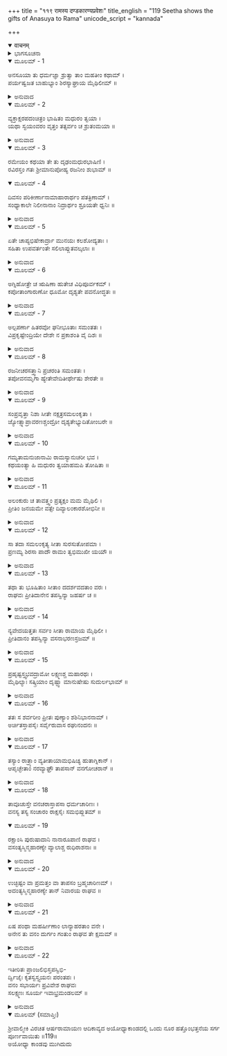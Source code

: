 +++
title = "११९ रामस्य दण्डकारण्यप्रवेशः"
title_english = "119 Seetha shows the gifts of Anasuya to Rama"
unicode_script = "kannada"

+++
<details open><summary>वाचनम्</summary>

<div class="audioEmbed"  caption="श्रीराम-हरिसीताराममूर्ति-घनपाठिभ्यां वचनम्" src="https://archive.org/download/Ramayana-recitation-Sriram-harisItArAmamUrti-Ghanapaati-v2/Kanda_2/Kanda_2_AYK-119-Ramasya_Dandakaranya_Praveshaha.mp3"></div>
</details>



<details><summary>ಭಾಗಸೂಚನಾ</summary>

ಸೀತಾದೇವಿಯು ಅನಸೂಯಾದೇವಿಯ ಆಣತಿಯಂತೆ ಅವಳು ಕೊಟ್ಟ ವಸ್ತ್ರಾಭರಣಗಳನ್ನು ಧರಿಸಿ ಶ್ರೀರಾಮನ ಬಳಿಗೆ ಬಂದುದು, ಶ್ರೀರಾಮನೇ ಮೊದಲಾದವರು ಆ ರಾತ್ರಿಯಲ್ಲಿ ಅದೇ ಆಶ್ರಮದಲ್ಲಿ ತಂಗಿದ್ದು ಪ್ರಾತಃಕಾಲವಾದೊಡನೆ ಬೇರೆಡೆಗೆ ಹೋಗಲು ಋಷಿಗಳ ಅನುಮತಿ ಬೇಡಿದುದು
</details>

<details open><summary>ಮೂಲಮ್ - 1</summary>

ಅನಸೂಯಾ ತು ಧರ್ಮಜ್ಞಾ ಶ್ರುತ್ವಾ ತಾಂ ಮಹತೀಂ ಕಥಾಮ್ ।  
ಪರ್ಯಷ್ವಜತ ಬಾಹುಭ್ಯಾಂ ಶಿರಸ್ಯಾಘ್ರಾಯ ಮೈಥಿಲೀಮ್ ॥
</details>

<details><summary>ಅನುವಾದ</summary>

ಧರ್ಮಜ್ಞಳಾದ ಅನಸೂಯೆಯು ಆ ಮಹತ್ ಕಥೆಯನ್ನು ಕೇಳಿ ಮಿಥಿಲೇಶಕುಮಾರಿ ಸೀತೆಯನ್ನು ಎರಡೂ ಕೈಗಳಿಂದ ಬಾಚಿ ತಬ್ಬಿಕೊಂಡು ಆಕೆಯ ಮಸ್ತಕವನ್ನು ಆಘ್ರಾಣಿಸಿದಳು.॥1॥
</details>

<details open><summary>ಮೂಲಮ್ - 2</summary>

ವ್ಯಕ್ತಾಕ್ಷರಪದಂಚಿತ್ರಂ ಭಾಷಿತಂ ಮಧುರಂ ತ್ವಯಾ ।  
ಯಥಾ ಸ್ವಯಂವರಂ ವೃತ್ತಂ ತತ್ಸರ್ವಂ ಚ ಶ್ರುತಂಮಯಾ ॥
</details>

<details><summary>ಅನುವಾದ</summary>

ಮಗಳೇ! ನೀನು ಸ್ಪಷ್ಟವಾಗಿ ಈ ವಿಚಿತ್ರ ಹಾಗೂ ಮಧುರ ಪ್ರಸಂಗವನ್ನು ತಿಳಿಸಿದೆ. ನಿನ್ನ ಸ್ವಯಂವರ ಹೇಗಾಯಿತೆಂಬುದನ್ನು ನಾನು ಕೇಳಿದೆ.॥2॥
</details>

<details open><summary>ಮೂಲಮ್ - 3</summary>

ರಮೇಯಂ ಕಥಯಾ ತೇ ತು ದೃಢಂಮಧುರಭಾಷಿಣಿ ।  
ರವಿರಸ್ತಂ ಗತಃ ಶ್ರೀಮಾನುಪೋಹ್ಯ ರಜನೀಂ ಶುಭಾಮ್ ॥
</details>

<details open><summary>ಮೂಲಮ್ - 4</summary>

ದಿವಸಂ ಪರಿಕೀರ್ಣಾನಾಮಾಹಾರಾರ್ಥಂ ಪತತ್ರಿಣಾಮ್ ।  
ಸಂಧ್ಯಾಕಾಲೇ ನಿಲೀನಾನಾಂ ನಿದ್ರಾರ್ಥಂ ಶ್ರೂಯತೇ ಧ್ವನಿಃ ॥
</details>

<details><summary>ಅನುವಾದ</summary>

ಮಧುರಭಾಷಿಣೀ ಸೀತೆ! ನಿನ್ನ ಈ ಕಥೆಯಲ್ಲಿ ನನ್ನ ಮನಸ್ಸು ರಮಿಸಿದೆ. ಜಾನಕಿ! ತೇಜಸ್ವೀ ಸೂರ್ಯದೇವನು ಮಂಗಳಕರ ರಾತ್ರಿಯನ್ನು ಸಮೀಪಿಸಿ ಅಸ್ತವಾಗಿದ್ದಾನೆ. ಹಗಲಿನಲ್ಲಿ ಆಹಾರಕ್ಕಾಗಿ ಎಲ್ಲೆಡೆ ಹಾರಿ ಹೋಗಿದ್ದ ಪಕ್ಷಿಗಳು ಸಾಯಂಕಾಲವಾಗುತ್ತಲೇ ನಿದ್ರಾರ್ಥವಾಗಿ ತಮ್ಮ-ತಮ್ಮ ಗೂಡುಗಳನ್ನು ಸೇರಿ ಚಿಲಿಪಿಲಿಗುಟ್ಟುತ್ತಿರುವ ಧ್ವನಿಗಳು ಕೇಳಿಬರುತ್ತಿವೆ.॥3-4॥
</details>

<details open><summary>ಮೂಲಮ್ - 5</summary>

ಏತೇ ಚಾಪ್ಯಭಿಷೇಕಾರ್ದ್ರಾ ಮುನಯಃ ಕಲಶೋದ್ಯತಾಃ ।  
ಸಹಿತಾ ಉಪವರ್ತಂತೇ ಸಲಿಲಾಪ್ಲುತವಲ್ಕಲಾಃ ॥
</details>

<details><summary>ಅನುವಾದ</summary>

ಸ್ನಾನಮಾಡಿ ಒದ್ದೆಯಾದ ವಲ್ಕಲಗಳನ್ನು ಧರಿಸಿಕೊಂಡು ಮುನಿಗಳು ಬಿಂದಿಗೆಯಲ್ಲಿ ನೀರನ್ನು ತುಂಬಿಕೊಂಡು ಒಟ್ಟಿಗೆ ತಮ್ಮ ಆಶ್ರಮದ ಕಡೆಗೆ ಮರುಳುತ್ತಿದ್ದಾರೆ.॥5॥
</details>

<details open><summary>ಮೂಲಮ್ - 6</summary>

ಅಗ್ನಿಹೋತ್ರೇ ಚ ಋಷಿಣಾ ಹುತೇಚ ವಿಧಿಪೂರ್ವಕಮ್ ।  
ಕಪೋತಾಂಗಾರುಣೋ ಧೂಮೋ ದೃಶ್ಯತೇ ಪವನೋದ್ಧತಃ ॥
</details>

<details><summary>ಅನುವಾದ</summary>

ಮಹರ್ಷಿ ಅತ್ರಿಗಳು ವಿಧಿವತ್ತಾಗಿ ಅಗ್ನಿಹೋತ್ರ ಸಂಬಂಧಿ ಹೋಮಕರ್ಮವನ್ನು ನೆರವೇರಿಸಿರುವರು. ಆದ್ದರಿಂದ ಗಾಳಿಯಿಂದ ಮೇಲಕ್ಕೇಳುತ್ತಿರುವ ಪಾರಿವಾಳದ ಕಂಠದಂತೆ ಶ್ಯಾಮವರ್ಣದ ಧೂಮ ಕಂಡುಬರುತ್ತಿದೆ.॥6॥
</details>

<details open><summary>ಮೂಲಮ್ - 7</summary>

ಅಲ್ಪಪರ್ಣಾ ಹಿತರವೋ ಘನೀಭೂತಾಃ ಸಮಂತತಃ ।  
ವಿಪ್ರಕೃಷ್ಟೇಂದ್ರಿಯೇ ದೇಶೇ ನ ಪ್ರಕಾಶಂತಿ ವೈ ದಿಶಃ ॥
</details>

<details><summary>ಅನುವಾದ</summary>

ಕಣ್ಣಿಗೆ ಬಹಳ ದೂರದಲ್ಲಿರುವ ವೃಕ್ಷಗಳಲ್ಲಿ ಸ್ವಲ್ಪವೇ ಎಲೆಗಳಿದ್ದರೂ ಕತ್ತಲು ಕವಿಯುತ್ತಿರುವುದರಿಂದ ದಟ್ಟವಾಗಿ ಇರುವಂತೆ ಕಾಣುತ್ತಿವೆ. ಆದ್ದರಿಂದ ಯಾವ ದಿಕ್ಕುಗಳಿಗೂ ಪ್ರಕಾಶಮಾನವಾಗಿ ಕಂಡುಬರುವುದಿಲ್ಲ.॥7॥
</details>

<details open><summary>ಮೂಲಮ್ - 8</summary>

ರಜನೀಚರಸತ್ತ್ವಾನಿ ಪ್ರಚರಂತಿ ಸಮಂತತಃ ।  
ತಪೋವನಮೃಗಾ ಹ್ಯೇತೇವೇದಿತೀರ್ಥೇಷು ಶೇರತೇ ॥
</details>

<details><summary>ಅನುವಾದ</summary>

ರಾತ್ರಿಯಲ್ಲಿ ಸಂಚರಿಸುವ ಗೂಬೆಯೇ ಆದಿ ಪ್ರಾಣಿಗಳು ಎಲ್ಲೆಡೆ ಸಂಚರಿಸುತ್ತಿವೆ. ಈ ತಪೋವನದ ಮೃಗಗಳು ಪುಣ್ಯ ಕ್ಷೇತ್ರವಾದ ಆಶ್ರಮದ ವೇದಿಕೆಗಳಲ್ಲಿ ಹಾಗೂ ಇತರ ಸ್ಥಳಗಳಲ್ಲಿ ಮಲಗಿ ನಿದ್ರಿಸುತ್ತಿವೆ.॥8॥
</details>

<details open><summary>ಮೂಲಮ್ - 9</summary>

ಸಂಪ್ರವೃತ್ತಾ ನಿಶಾ ಸೀತೇ ನಕ್ಷತ್ರಸಮಲಂಕೃತಾ ।  
ಜ್ಯೋತ್ಸ್ನಾಪ್ರಾವರಣಶ್ಚಂದ್ರೋ ದೃಶ್ಯತೇಭ್ಯುದಿತೋಂಬರೇ ॥
</details>

<details><summary>ಅನುವಾದ</summary>

ಸೀತೇ! ಈಗ ನಕ್ಷತ್ರಗಳಿಂದ ಅಲಂಕೃತವಾದ ರಾತ್ರಿಯಾಗಿದೆ. ಆಕಾಶದಲ್ಲಿ ಚಂದ್ರನು ಬೆಳದಿಂಗಳನ್ನು ಹೊದ್ದುಕೊಂಡು ಉದಯಿಸುತ್ತಿದ್ದಾನೆ.॥9॥
</details>

<details open><summary>ಮೂಲಮ್ - 10</summary>

ಗಮ್ಯತಾಮನುಜಾನಾಮಿ ರಾಮಸ್ಯಾನುಚರೀ ಭವ ।  
ಕಥಯಂತ್ಯಾ ಹಿ ಮಧುರಂ ತ್ವಯಾಹಮಪಿ ತೋಷಿತಾ ॥
</details>

<details><summary>ಅನುವಾದ</summary>

ಆದ್ದರಿಂದ ಈಗ ಹೋಗಲು ನಿನಗೆ ಆಜ್ಞಾಪಿಸುತ್ತಿದ್ದೇನೆ. ಹೋಗಿ ಶ್ರೀರಾಮಚಂದ್ರನ ಸೇವೆಯಲ್ಲಿ ತೊಡಗು ನೀನು ಮಧುರವಾದ ಮಾತುಗಳಿಂದ ನನ್ನನ್ನು ಬಹಳ ಸಂತೋಷಪಡಿಸಿದೆ.॥10॥
</details>

<details open><summary>ಮೂಲಮ್ - 11</summary>

ಅಲಂಕುರು ಚ ತಾವತ್ತ್ವಂ ಪ್ರತ್ಯಕ್ಷಂ ಮಮ ಮೈಥಿಲಿ ।  
ಪ್ರೀತಿಂ ಜನಯಮೇ ವತ್ಸೇ ದಿವ್ಯಾಲಂಕಾರಶೋಭಿನೀ ॥
</details>

<details><summary>ಅನುವಾದ</summary>

ಮಗಳೇ! ಮಿಥಿಲೇಶಕುಮಾರೀ! ಮೊದಲು ನನ್ನ ಕಣ್ಣು ಮುಂದೆ ಅಲಂಕರಿಸಿಕೋ. ಈ ದಿವ್ಯ ವಸ್ತ್ರ ಮತ್ತು ಒಡವೆಗಳನ್ನು ಧರಿಸಿ ಸುಶೋಭಿತಳಾಗಿ ನನ್ನನ್ನು ಸಂತೋಷಪಡಿಸು.॥11॥
</details>

<details open><summary>ಮೂಲಮ್ - 12</summary>

ಸಾ ತದಾ ಸಮಲಂಕೃತ್ಯ ಸೀತಾ ಸುರಸುತೋಪಮಾ ।  
ಪ್ರಣಮ್ಯ ಶಿರಸಾ ಪಾದೌ ರಾಮಂ ತ್ವಭಿಮುಖೀ ಯಯೌ ॥
</details>

<details><summary>ಅನುವಾದ</summary>

ಇದನ್ನು ಕೇಳಿ ದೇವಕನ್ಯೆಯಂತಿರುವ ಸುಂದರೀ ಸೀತೆಯು ಆಕೆಯು ಕೊಟ್ಟ ವಸ್ತ್ರಾಭರಣಗಳಿಂದ ಸಿಂಗರಿಸಿಕೊಂಡಳು ಹಾಗೂ ಅನಸೂಯೆಯ ಚರಣಗಳಲ್ಲಿ ಬಾಗಿ ವಂದಿಸಿ, ಬಳಿಕ ಶ್ರೀರಾಮನ ಸಮ್ಮುಖಕ್ಕೆ ನಡೆದಳು.॥12॥
</details>

<details open><summary>ಮೂಲಮ್ - 13</summary>

ತಥಾ ತು ಭೂಷಿತಾಂ ಸೀತಾಂ ದದರ್ಶವದತಾಂ ವರಃ ।  
ರಾಘವಃ ಪ್ರೀತಿದಾನೇನ ತಪಸ್ವಿನ್ಯಾ ಜಹರ್ಷ ಚ ॥
</details>

<details><summary>ಅನುವಾದ</summary>

ಶ್ರೀರಾಮನು ಹೀಗೆ ವಸ್ತ್ರಾಭೂಷಣಗಳಿಂದ ಅಲಂಕೃತಳಾದ ಸೀತೆಯನ್ನು ನೋಡಿದಾಗ ತಪಸ್ವಿನೀ ಅನಸೂಯೆಯ ಆ ಉಡುಗೊರೆಗಳನ್ನು ನೋಡಿ ಮಾತುಗಾರರಲ್ಲಿ ಶ್ರೇಷ್ಠನಾದ ಶ್ರೀರಾಮನಿಗೆ ಬಹಳ ಆನಂದವಾಯಿತು.॥13॥
</details>

<details open><summary>ಮೂಲಮ್ - 14</summary>

ನ್ಯವೇದಯತ್ತತಃ ಸರ್ವಂ ಸೀತಾ ರಾಮಾಯ ಮೈಥಿಲೀ ।  
ಪ್ರೀತಿದಾನಂ ತಪಸ್ವಿನ್ಯಾ ವಸನಾಭರಣಸ್ರಜಮ್ ॥
</details>

<details><summary>ಅನುವಾದ</summary>

ಆಗ ಮಿಥಿಲೇಶ ಕುಮಾರೀ ಸೀತೆಯು ತಪಸ್ವಿನೀ ಅನುಸೂಯೆಯಿಂದ ದೊರೆತ ಉಡುಗೊರೆಯ ವಿಷಯದಲ್ಲಿ ಎಲ್ಲವನ್ನೂ ಶ್ರೀರಾಮಚಂದ್ರನಲ್ಲಿ ನಿವೇದಿಸಿಕೊಂಡಳು.॥14॥
</details>

<details open><summary>ಮೂಲಮ್ - 15</summary>

ಪ್ರಹೃಷ್ಟಸ್ತ್ವಭವದ್ರಾಮೋ ಲಕ್ಷ್ಮಣಶ್ಚ ಮಹಾರಥಃ ।  
ಮೈಥಿಲ್ಯಾಃ ಸತ್ಕ್ರಿಯಾಂ ದೃಷ್ಟ್ವಾ ಮಾನುಷೇಷು ಸುದುರ್ಲಭಾಮ್ ॥
</details>

<details><summary>ಅನುವಾದ</summary>

ಭಗವಾನ್ ಶ್ರೀರಾಮ ಮತ್ತು ಮಹಾರಥಿ ಲಕ್ಷ್ಮಣರು ಮನುಷ್ಯರಿಗೆ ದುರ್ಲಭವಾದ ಸೀತೆಯ ಆ ಸತ್ಕಾರವನ್ನು ನೋಡಿ ಬಹಳ ಪ್ರಸನ್ನರಾದರು.॥15॥
</details>

<details open><summary>ಮೂಲಮ್ - 16</summary>

ತತಃ ಸ ಶರ್ವರೀಂ ಪ್ರೀತಃ ಪುಣ್ಯಾಂ ಶಶಿನಿಭಾನನಾಮ್ ।  
ಅರ್ಚಿತಸ್ತಾಪಸೈಃ ಸರ್ವೈರುವಾಸ ರಘುನಂದನಃ ॥
</details>

<details><summary>ಅನುವಾದ</summary>

ಅನಂತರ ಸಮಸ್ತ ತಪಸ್ವಿಗಳಿಂದ ಸಮ್ಮಾನಿತನಾದ ರಘುಕುಲನಂದನ ಶ್ರೀರಾಮನು ಅನಸೂಯೆಯು ಕೊಟ್ಟಿರುವ ಪವಿತ್ರ ಅಲಂಕಾರಾದಿಗಳಿಂದ ಸಿಂಗರಿಸಿಕೊಂಡ ಚಂದ್ರಮುಖೀ ಸೀತೆಯನ್ನು ನೋಡಿ ಬಹಳ ಸಂತೋಷದಿಂದ ಅಲ್ಲೇ ಇರುಳನ್ನು ಕಳೆದನು.॥16॥
</details>

<details open><summary>ಮೂಲಮ್ - 17</summary>

ತಸ್ಯಾಂ ರಾತ್ರ್ಯಾಂ ವ್ಯತೀತಾಯಾಮಭಿಷಿಚ್ಯ ಹುತಾಗ್ನಿಕಾನ್ ।  
ಆಪೃಚ್ಛೇತಾಂ ನರವ್ಯಾಘ್ರೌ ತಾಪಸಾನ್ ವನಗೋಚರಾನ್ ॥
</details>

<details><summary>ಅನುವಾದ</summary>

ರಾತ್ರಿ ಕಳೆದು ಎಲ್ಲ ವನವಾಸೀ ತಪಸ್ವೀ ಮುನಿಗಳು ಸ್ನಾನಮಾಡಿ ಅಗ್ನಿಹೋತ್ರ ವನ್ನು ಪೂರೈಸಿದಾಗ, ಪುರಷಸಿಂಹ ಶ್ರೀರಾಮ ಮತ್ತು ಲಕ್ಷ್ಮಣರು ಅವರಲ್ಲಿ ಮುಂದಕ್ಕೆ ಹೋಗಲು ಅಪ್ಪಣೆ ಬೇಡಿದರು.॥17॥
</details>

<details open><summary>ಮೂಲಮ್ - 18</summary>

ತಾವೂಚುಸ್ತೇ ವನಚರಾಸ್ತಾಪಸಾ ಧರ್ಮಚಾರಿಣಃ ।  
ವನಸ್ಯ ತಸ್ಯ ಸಂಚಾರಂ ರಾಕ್ಷಸೈಃ ಸಮಭಿಪ್ಲುತಮ್ ॥
</details>

<details open><summary>ಮೂಲಮ್ - 19</summary>

ರಕ್ಷಾಂಸಿ ಪುರುಷಾದಾನಿ ನಾನಾರೂಪಾಣಿ ರಾಘವ ।  
ವಸಂತ್ಯಸ್ಮಿನ್ಮಹಾರಣ್ಯೇ ವ್ಯಾಲಾಶ್ಚ ರುಧಿರಾಶನಾಃ ॥
</details>

<details><summary>ಅನುವಾದ</summary>

ಆಗ ಆ ಧರ್ಮಪರಾಯಣ ವನವಾಸೀ ತಪಸ್ವಿಗಳು ಅವರಿಬ್ಬರಲ್ಲಿ ಇಂತೆಂದರು - ರಘುನಂದನ! ಈ ಅರಣ್ಯದ ದಾರಿ ರಾಕ್ಷಸರಿಂದ ಆವೃತವಾಗಿದೆ. ಇಲ್ಲಿ ಅವರ ಉಪದ್ರವ ನಡೆಯುತ್ತಾ ಇರುತ್ತದೆ. ಈ ವಿಶಾಲ ವನದಲ್ಲಿ ನಾನಾ ರೂಪಧಾರೀ ನರಭಕ್ಷಕರಾದ ರಾಕ್ಷಸರು ಹಾಗೂ ರಕ್ತಪಿಪಾಸು ಹಿಂಸಕ ಪಶುಗಳು ವಾಸಿಸುತ್ತಿವೆ.॥18-19॥
</details>

<details open><summary>ಮೂಲಮ್ - 20</summary>

ಉಚ್ಛಿಷ್ಟಂ ವಾ ಪ್ರಮತ್ತಂ ವಾ ತಾಪಸಂ ಬ್ರಹ್ಮಚಾರಿಣಮ್ ।  
ಅದಂತ್ಯಸ್ಮಿನ್ಮಹಾರಣ್ಯೇ ತಾನ್ ನಿವಾರಯ ರಾಘವ ॥
</details>

<details><summary>ಅನುವಾದ</summary>

ರಾಘವೇಂದ್ರ! ತಪಸ್ವೀ ಮತ್ತು ಬ್ರಹ್ಮಚಾರಿಗಳು ಈ ವನದಲ್ಲಿ ಅಪವಿತ್ರ ಅಥವಾ ಎಚ್ಚರದಪ್ಪಿದ ಸ್ಥಿತಿಯಲ್ಲಿ ಸಿಕ್ಕಿದಾಗ ಆ ರಾಕ್ಷಸರು ಹಾಗೂ ಹಿಂಸ್ರಪಶುಗಳು ತಿಂದುಹಾಕುವವು. ಆದ್ದರಿಂದ ನೀನು ಅವರನ್ನು ತಡೆದು, ಇಲ್ಲಿಂದ ಓಡಿಸಿ ಬಿಡು.॥20॥
</details>

<details open><summary>ಮೂಲಮ್ - 21</summary>

ಏಷ ಪಂಥಾ ಮಹರ್ಷೀಣಾಂ ಲಾನ್ಯಾಹರತಾಂ ವನೇ ।  
ಅನೇನ ತು ವನಂ ದುರ್ಗಂ ಗಂತುಂ ರಾಘವ ತೇ ಕ್ಷಮಮ್ ॥
</details>

<details><summary>ಅನುವಾದ</summary>

ರಘುಕುಲ ಭೂಷಣ! ಮಹರ್ಷಿಗಳು ಕಾಡಿನಲ್ಲಿ ಫಲ-ಮೂಲಗಳನ್ನು ತರಲು ಹೋಗುವ ಮಾರ್ಗವೂ ಇದೇ ಆಗಿದೆ. ನೀನೂ ಇದೇ ದಾರಿಯಿಂದ ಈ ದುರ್ಗಮ ಅರಣ್ಯವನ್ನು ಪ್ರವೇಶಿಸಬೇಕಾಗಿದೆ.॥21॥
</details>

<details open><summary>ಮೂಲಮ್ - 22</summary>

ಇತೀರಿತಃ ಪ್ರಾಂಜಲಿಭಿಸ್ತಪಸ್ವಿಭಿ-  
ರ್ದ್ವಿಜೈಃ ಕೃತಸ್ವಸ್ತ್ಯಯನಃ ಪರಂತಪಃ ।  
ವನಂ ಸಭಾರ್ಯಃ ಪ್ರವಿವೇಶ ರಾಘವಃ  
ಸಲಕ್ಷ್ಮಣಃ ಸೂರ್ಯ ಇವಾಭ್ರಮಂಡಲಮ್ ॥
</details>

<details><summary>ಅನುವಾದ</summary>

ಕೈಮುಗಿದುಕೊಂಡು ತಪಸ್ವೀ ಬ್ರಾಹ್ಮಣರು ಹೀಗೆ ಹೇಳಿದಾಗ ಅವರ ಮಂಗಳಯಾತ್ರೆಗಾಗಿ ಸ್ವಸ್ತಿವಾಚನ ಮಾಡಿದರು. ಆಗ ಪರಂತಪ ಭಗವಾನ್ ಶ್ರೀರಾಮನು ತನ್ನ ಪತ್ನೀ ಸೀತೆ ಮತ್ತು ಲಕ್ಷ್ಮಣರೊಂದಿಗೆ ಸೂರ್ಯನು ಮೋಡಗಳಲ್ಲಿ ಅಡಗಿಹೋಗುವಂತೆ ಆ ವನವನ್ನು ಪ್ರವೇಶಿಸಿದನು.॥22॥
</details>

<details open><summary>ಮೂಲಮ್ (ಸಮಾಪ್ತಿಃ)</summary>

ಶ್ರೀವಾಲ್ಮೀಕಿ ವಿರಚಿತ ಆರ್ಷರಾಮಾಯಣ ಆದಿಕಾವ್ಯದ ಅಯೋಧ್ಯಾಕಾಂಡದಲ್ಲಿ ಒಂದು ನೂರ ಹತ್ತೊಂಭತ್ತನೆಯ ಸರ್ಗ ಪೂರ್ಣವಾಯಿತು ॥119॥  
ಅಯೋಧ್ಯಾ ಕಾಂಡವು ಮುಗಿದುದು
</details>